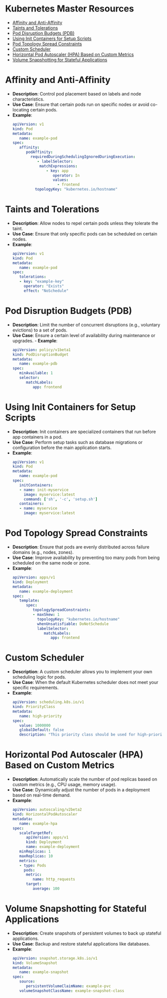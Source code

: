 # Kubernetes Master Resources

- [Affinity and Anti-Affinity](#affinity-and-anti-affinity)
- [Taints and Tolerations](#taints-and-tolerations)
- [Pod Disruption Budgets (PDB)](#pod-disruption-budgets-pdb)
- [Using Init Containers for Setup Scripts](#using-init-containers-for-setup-scripts)
- [Pod Topology Spread Constraints](#pod-topology-spread-constraints)
- [Custom Scheduler](#custom-scheduler)
- [Horizontal Pod Autoscaler (HPA) Based on Custom Metrics](#horizontal-pod-autoscaler-hpa-based-on-custom-metrics)
- [Volume Snapshotting for Stateful Applications](#volume-snapshotting-for-stateful-applications)

# Affinity and Anti-Affinity
   - **Description**: Control pod placement based on labels and node characteristics.
   - **Use Case**: Ensure that certain pods run on specific nodes or avoid co-locating certain pods.
   - **Example**:
      ```yaml
      apiVersion: v1
      kind: Pod
      metadata:
         name: example-pod
      spec:
         affinity:
            podAffinity:
              requiredDuringSchedulingIgnoredDuringExecution:
                 - labelSelector:
                  matchExpressions:
                     - key: app
                        operator: In
                        values:
                          - frontend
                topologyKey: "kubernetes.io/hostname"
      ```
# Taints and Tolerations
   - **Description**: Allow nodes to repel certain pods unless they tolerate the taint.
   - **Use Case**: Ensure that only specific pods can be scheduled on certain nodes.
   - **Example**:
      ```yaml
      apiVersion: v1
      kind: Pod
      metadata:
         name: example-pod
      spec:
         tolerations:
         - key: "example-key"
           operator: "Exists"
           effect: "NoSchedule"
      ```
# Pod Disruption Budgets (PDB)
   - **Description**: Limit the number of concurrent disruptions (e.g., voluntary evictions) to a set of pods.
   - **Use Case**: Ensure a certain level of availability during maintenance or upgrades.
    - **Example**:
      ```yaml
      apiVersion: policy/v1beta1
      kind: PodDisruptionBudget
      metadata:
         name: example-pdb
      spec:
         minAvailable: 1
         selector:
            matchLabels:
               app: frontend
      ```
# Using Init Containers for Setup Scripts
   - **Description**: Init containers are specialized containers that run before app containers in a pod.
   - **Use Case**: Perform setup tasks such as database migrations or configuration before the main application starts.
   - **Example**:
      ```yaml
      apiVersion: v1
      kind: Pod
      metadata:
         name: example-pod
      spec:
         initContainers:
         - name: init-myservice
           image: myservice:latest
           command: ['sh', '-c', 'setup.sh']
         containers:
         - name: myservice
           image: myservice:latest
      ```
# Pod Topology Spread Constraints
   - **Description**: Ensure that pods are evenly distributed across failure domains (e.g., nodes, zones).
   - **Use Case**: Improve availability by preventing too many pods from being scheduled on the same node or zone.
   - **Example**:
      ```yaml
      apiVersion: apps/v1
      kind: Deployment
      metadata:
         name: example-deployment
      spec:
         template:
            spec:
               topologySpreadConstraints:
               - maxSkew: 1
                 topologyKey: "kubernetes.io/hostname"
                 whenUnsatisfiable: DoNotSchedule
                 labelSelector:
                    matchLabels:
                       app: frontend
      ```
# Custom Scheduler
   - **Description**: A custom scheduler allows you to implement your own scheduling logic for pods.
   - **Use Case**: When the default Kubernetes scheduler does not meet your specific requirements.
   - **Example**:
      ```yaml
      apiVersion: scheduling.k8s.io/v1
      kind: PriorityClass
      metadata:
         name: high-priority
      spec:
         value: 1000000
         globalDefault: false
         description: "This priority class should be used for high-priority pods."
      ```
# Horizontal Pod Autoscaler (HPA) Based on Custom Metrics
   - **Description**: Automatically scale the number of pod replicas based on custom metrics (e.g., CPU usage, memory usage).
   - **Use Case**: Dynamically adjust the number of pods in a deployment based on real-time demand.
   - **Example**:
      ```yaml
      apiVersion: autoscaling/v2beta2
      kind: HorizontalPodAutoscaler
      metadata:
         name: example-hpa
      spec:
         scaleTargetRef:
            apiVersion: apps/v1
            kind: Deployment
            name: example-deployment
         minReplicas: 1
         maxReplicas: 10
         metrics:
         - type: Pods
           pods:
            metric:
               name: http_requests
            target:
               average: 100
      ```
# Volume Snapshotting for Stateful Applications
   - **Description**: Create snapshots of persistent volumes to back up stateful applications.
   - **Use Case**: Backup and restore stateful applications like databases.
   - **Example**:
      ```yaml
      apiVersion: snapshot.storage.k8s.io/v1
      kind: VolumeSnapshot
      metadata:
         name: example-snapshot
      spec:
         source:
            persistentVolumeClaimName: example-pvc
         volumeSnapshotClassName: example-snapshot-class
      ```



